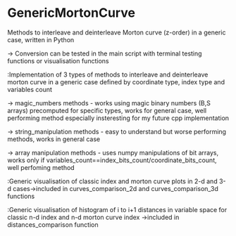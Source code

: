 # GenericMortonCurve
 Methods to interleave and deinterleave Morton curve (z-order) in a generic case, written in Python
 
 -> Conversion can be tested in the main script with terminal testing functions or visualisation functions




:Implementation of 3 types of methods to interleave and deinterleave morton curve in a generic case defined by coordinate type, index type and variables count

-> magic_numbers methods - works using magic binary numbers (B,S arrays) precomputed for specific types, works for general case, well performing method especially insteresting for my future cpp implementation

-> string_manipulation methods - easy to understand but worse performing methods, works in general case

-> array manipulation methods - uses numpy manipulations of bit arrays, works only if variables_count==index_bits_count/coordinate_bits_count, well perfoming method




:Generic visualisation of classic index and morton curve plots in 2-d and 3-d cases->included in curves_comparison_2d and curves_comparison_3d functions




:Generic visualisation of histogram of i to i+1 distances in variable space for classic n-d index and n-d morton curve index ->included in distances_comparison function
